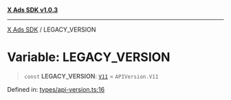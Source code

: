 [**X Ads SDK v1.0.3**](../README.md)

***

[X Ads SDK](../globals.md) / LEGACY\_VERSION

# Variable: LEGACY\_VERSION

> `const` **LEGACY\_VERSION**: [`V11`](../enumerations/APIVersion.md#v11) = `APIVersion.V11`

Defined in: [types/api-version.ts:16](https://github.com/kage1020/x-ads-sdk/blob/main/src/types/api-version.ts#L16)
